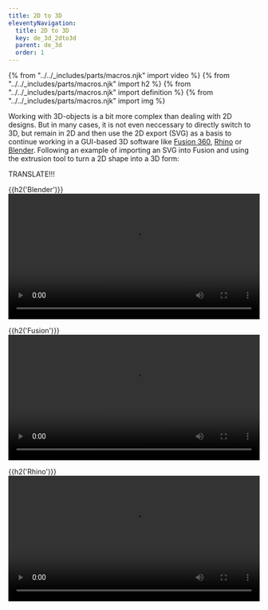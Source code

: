 ```yaml
---
title: 2D to 3D
eleventyNavigation:
  title: 2D to 3D
  key: de_3d_2dto3d
  parent: de_3d
  order: 1
---
```


{% from "../../_includes/parts/macros.njk" import video %}
{% from "../../_includes/parts/macros.njk" import h2 %}
{% from "../../_includes/parts/macros.njk" import definition %}
{% from "../../_includes/parts/macros.njk" import img %}

Working with 3D-objects is a bit more complex than dealing with 2D designs. But in many cases, it is not even neccessary to directly switch to 3D, but remain in 2D and then use the 2D export (SVG) as a basis to continue working in a GUI-based 3D software like [Fusion 360](https://www.autodesk.com/products/fusion-360/overview), [Rhino](https://www.rhino3d.com/) or [Blender](https://www.blender.org/). Following an example of importing an SVG into Fusion and using the extrusion tool to turn a 2D shape into a 3D form:

TRANSLATE!!!

{{h2('Blender')}}
<video width="1920" height="1080" style="max-width:100%; height: auto;" controls>
  <source src="https://fhp-video-hosting.s3.eu-central-1.amazonaws.com/06-3d-intro/blender.mp4" type="video/mp4">
  Your browser does not support the video tag.
</video>

{{h2('Fusion')}}
<video width="1920" height="1080" style="max-width:100%; height: auto;" controls>
  <source src="https://fhp-video-hosting.s3.eu-central-1.amazonaws.com/06-3d-intro/fusion.mp4" type="video/mp4">
  Your browser does not support the video tag.
</video>

{{h2('Rhino')}}
<video width="1920" height="1080" style="max-width:100%; height: auto;" controls>
  <source src="https://fhp-video-hosting.s3.eu-central-1.amazonaws.com/06-3d-intro/rhino.mp4" type="video/mp4">
  Your browser does not support the video tag.
</video>
